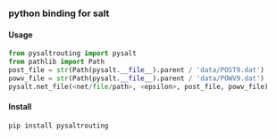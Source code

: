 ### python binding for salt

#### Usage

```python
from pysaltrouting import pysalt
from pathlib import Path
post_file = str(Path(pysalt.__file__).parent / 'data/POST9.dat')
powv_file = str(Path(pysalt.__file__).parent / 'data/POWV9.dat')
pysalt.net_file(<net/file/path>, <epsilon>, post_file, powv_file)
```

#### Install

`pip install pysaltrouting`
